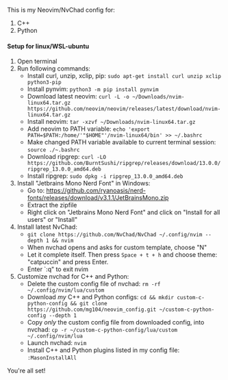 This is my Neovim/NvChad config for:
1. C++
2. Python

#### Setup for linux/WSL-ubuntu

1. Open terminal
2. Run following commands:
   - Install curl, unzip, xclip, pip: `sudo apt-get install curl unzip xclip python3-pip`
   - Install pynvim: `python3 -m pip install pynvim`
   - Download latest neovim: `curl -L -o ~/Downloads/nvim-linux64.tar.gz https://github.com/neovim/neovim/releases/latest/download/nvim-linux64.tar.gz`
   - Install neovim: `tar -xzvf ~/Downloads/nvim-linux64.tar.gz`
   - Add neovim to PATH variable: `echo 'export PATH=$PATH:/home/'"$HOME"'/nvim-linux64/bin' >> ~/.bashrc`
   - Make changed PATH variable available to current terminal session: `source ./~.bashrc`
   - Download ripgrep: `curl -LO https://github.com/BurntSushi/ripgrep/releases/download/13.0.0/ripgrep_13.0.0_amd64.deb`
   - Install ripgrep: `sudo dpkg -i ripgrep_13.0.0_amd64.deb`
4. Install "Jetbrains Mono Nerd Font" in Windows:
   - Go to: https://github.com/ryanoasis/nerd-fonts/releases/download/v3.1.1/JetBrainsMono.zip
   - Extract the zipfile
   - Right click on "Jetbrains Mono Nerd Font" and click on "Install for all users" or "Install"
6. Install latest NvChad:
   - `git clone https://github.com/NvChad/NvChad ~/.config/nvim --depth 1 && nvim`
   - When nvchad opens and asks for custom template, choose "N"
   - Let it complete itself. Then press `Space + t + h` and choose theme: "catpuccin" and press Enter.
   - Enter `:q" to exit nvim
7. Customize nvchad for C++ and Python:
   - Delete the custom config file of nvchad: `rm -rf ~/.config/nvim/lua/custom`
   - Download *my* C++ and Python configs: `cd && mkdir custom-c-python-config && git clone https://github.com/mg104/neovim_config.git ~/custom-c-python-config --depth 1`
   - Copy *only* the custom config file from downloaded config, into nvchad: `cp -r ~/custom-c-python-config/lua/custom ~/.config/nvim/lua`
   - Launch nvchad: `nvim`
   - Install C++ and Python plugins listed in my config file: `:MasonInstallAll`

You're all set!

